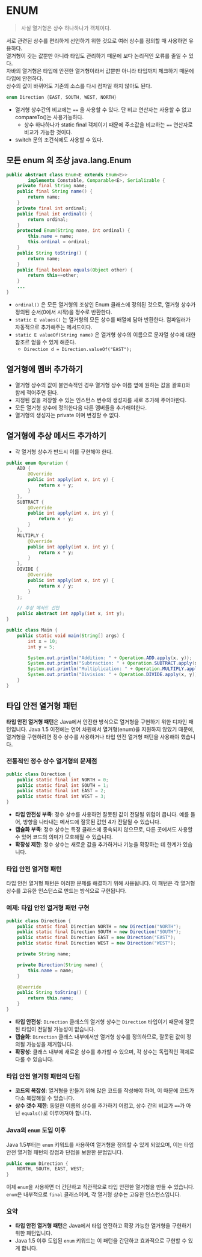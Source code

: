 # ENUM
> 사실 열거형은 상수 하나하나가 객체이다. 

서로 관련된 상수를 편리하게 선언하기 위한 것으로 여러 상수를 정의할 때 사용하면 유용하다.<br>
열거형이 갖는 값뿐만 아니라 타입도 관리하기 때문에 보다 논리적인 오류를 줄일 수 있다.<br>
자바의 열거형은 타입에 안전한 열거형이라서 값뿐만 아니라 타입까지 체크하기 때문에 타입에 안전하다.<br>
상수의 값이 바뀌어도 기존의 소스를 다시 컴파일 하지 않아도 된다.<br>

```java
enum Direction {EAST, SOUTH, WEST, NORTH}
```
- 열거형 상수간의 비교에는 `==` 을 사용할 수 있다. 단 비교 연산자는 사용할 수 없고 compareTo()는 사용가능하다.
  - 상수 하나하나가 static final 객체이기 때문에 주소값을 비교하는 `==` 연산자로 비교가 가능한 것이다.
- switch 문의 조건식에도 사용할 수 있다.

## 모든 enum 의 조상 java.lang.Enum
```java
public abstract class Enum<E extends Enum<E>>
        implements Constable, Comparable<E>, Serializable {
    private final String name;
    public final String name() {
        return name;
    }
    private final int ordinal;
    public final int ordinal() {
        return ordinal;
    }
    protected Enum(String name, int ordinal) {
        this.name = name;
        this.ordinal = ordinal;
    }
    public String toString() {
        return name;
    }
    public final boolean equals(Object other) {
        return this==other;
    }
    ...
}
```
- `ordinal()` 은 모든 열거형의 조상인 Enum 클래스에 정의된 것으로, 열거형 상수가 정의된 순서(0에서 시작)을 정수로 반환한다.
- `static E values()` 는 열거형의 모든 상수를 배열에 담아 반환한다. 컴파일러가 자동적으로 추가해주는 메서드이다.
- `static E valueOf(String name)` 은 열거형 상수의 이름으로 문자열 상수에 대한 참조르 얻을 수 있게 해준다.
  - `Direction d = Direction.valueOf("EAST");`

## 열거형에 멤버 추가하기
- 열거형 상수의 값이 불연속적인 경우 열거형 상수 이름 옆에 원하는 값을 괄호()와 함께 적어주면 된다.
- 지정된 값을 저장할 수 있는 인스턴스 변수와 생성자를 새로 추가해 주어야한다.
- 모든 열거형 상수에 정의한다음 다른 멤버들을 추가해야한다.
- 열거형의 생성자는 private 이며 변경할 수 없다.

## 열거형에 추상 메서드 추가하기
- 각 열거형 상수가 반드시 이를 구현해야 한다.
```java
public enum Operation {
    ADD {
        @Override
        public int apply(int x, int y) {
            return x + y;
        }
    },
    SUBTRACT {
        @Override
        public int apply(int x, int y) {
            return x - y;
        }
    },
    MULTIPLY {
        @Override
        public int apply(int x, int y) {
            return x * y;
        }
    },
    DIVIDE {
        @Override
        public int apply(int x, int y) {
            return x / y;
        }
    };

    // 추상 메서드 선언
    public abstract int apply(int x, int y);
}

public class Main {
    public static void main(String[] args) {
        int x = 10;
        int y = 5;

        System.out.println("Addition: " + Operation.ADD.apply(x, y));        // 15
        System.out.println("Subtraction: " + Operation.SUBTRACT.apply(x, y)); // 5
        System.out.println("Multiplication: " + Operation.MULTIPLY.apply(x, y)); // 50
        System.out.println("Division: " + Operation.DIVIDE.apply(x, y));     // 2
    }
}
```

## 타입 안전 열거형 패턴
**타입 안전 열거형 패턴**은 Java에서 안전한 방식으로 열거형을 구현하기 위한 디자인 패턴입니다. Java 1.5 이전에는 언어 차원에서 열거형(enum)을 지원하지 않았기 때문에, 열거형을 구현하려면 정수 상수를 사용하거나 타입 안전 열거형 패턴을 사용해야 했습니다.

### 전통적인 정수 상수 열거형의 문제점

```java
public class Direction {
    public static final int NORTH = 0;
    public static final int SOUTH = 1;
    public static final int EAST = 2;
    public static final int WEST = 3;
}
```

- **타입 안전성 부족**: 정수 상수를 사용하면 잘못된 값이 전달될 위험이 큽니다. 예를 들어, 방향을 나타내는 메서드에 잘못된 값인 4가 전달될 수 있습니다.
- **캡슐화 부족**: 정수 상수는 특정 클래스에 종속되지 않으므로, 다른 곳에서도 사용할 수 있어 코드의 의미가 모호해질 수 있습니다.
- **확장성 제한**: 정수 상수는 새로운 값을 추가하거나 기능을 확장하는 데 한계가 있습니다.

### 타입 안전 열거형 패턴

타입 안전 열거형 패턴은 이러한 문제를 해결하기 위해 사용됩니다. 이 패턴은 각 열거형 상수를 고유한 인스턴스로 만드는 방식으로 구현됩니다.

### 예제: 타입 안전 열거형 패턴 구현

```java
public class Direction {
    public static final Direction NORTH = new Direction("NORTH");
    public static final Direction SOUTH = new Direction("SOUTH");
    public static final Direction EAST = new Direction("EAST");
    public static final Direction WEST = new Direction("WEST");

    private String name;

    private Direction(String name) {
        this.name = name;
    }

    @Override
    public String toString() {
        return this.name;
    }
}
```

- **타입 안전성**: `Direction` 클래스의 열거형 상수는 `Direction` 타입이기 때문에 잘못된 타입이 전달될 가능성이 없습니다.
- **캡슐화**: `Direction` 클래스 내부에서만 열거형 상수를 정의하므로, 잘못된 값이 정의될 가능성을 제거합니다.
- **확장성**: 클래스 내부에 새로운 상수를 추가할 수 있으며, 각 상수는 독립적인 객체로 다룰 수 있습니다.

### 타입 안전 열거형 패턴의 단점

- **코드의 복잡성**: 열거형을 만들기 위해 많은 코드를 작성해야 하며, 이 때문에 코드가 다소 복잡해질 수 있습니다.
- **상수 갯수 제한**: 동일한 이름의 상수를 추가하기 어렵고, 상수 간의 비교가 `==`가 아닌 `equals()`로 이루어져야 합니다.

### Java의 `enum` 도입 이후

Java 1.5부터는 `enum` 키워드를 사용하여 열거형을 정의할 수 있게 되었으며, 이는 타입 안전 열거형 패턴의 장점과 단점을 보완한 문법입니다.

```java
public enum Direction {
    NORTH, SOUTH, EAST, WEST;
}
```

이제 `enum`을 사용하면 더 간단하고 직관적으로 타입 안전한 열거형을 만들 수 있습니다. `enum`은 내부적으로 `final` 클래스이며, 각 열거형 상수는 고유한 인스턴스입니다.

### 요약
- **타입 안전 열거형 패턴**은 Java에서 타입 안전하고 확장 가능한 열거형을 구현하기 위한 패턴입니다.
- Java 1.5 이후 도입된 `enum` 키워드는 이 패턴을 간단하고 효과적으로 구현할 수 있게 합니다.